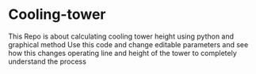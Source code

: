 # Cooling-tower
This Repo is about calculating cooling tower height using python and graphical method
Use this code and change editable parameters and see how this changes operating line and height of the tower to completely understand the process

